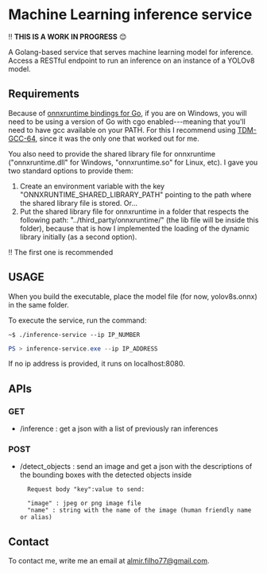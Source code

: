 # Machine Learning inference service

:bangbang: **THIS IS A WORK IN PROGRESS** :blush:

A Golang-based service that serves machine learning model for inference. Access a RESTful endpoint to run an inference on an instance of a YOLOv8 model.

## Requirements

Because of [onnxruntime bindings for Go](https://github.com/yalue/onnxruntime_go), if you are on Windows, you will need to be using a version of Go with cgo enabled---meaning that you'll need to have gcc available on your PATH. For this I recommend using [TDM-GCC-64](https://github.com/jmeubank/tdm-gcc/releases), since it was the only one that worked out for me.

You also need to provide the shared library file for onnxruntime ("onnxruntime.dll" for Windows, "onnxruntime.so" for Linux, etc). I gave you two standard options to provide them:

1. Create an environment variable with the key "ONNXRUNTIME_SHARED_LIBRARY_PATH" pointing to the path where the shared library file is stored. Or...
2. Put the shared library file for onnxruntime in a folder that respects the following path: "../third_party/onnxruntime/" (the lib file will be inside this folder), because that is how I implemented the loading of the dynamic library initially (as a second option).

:bangbang: The first one is recommended

## USAGE

When you build the executable, place the model file (for now, yolov8s.onnx) in the same folder.

To execute the service, run the command:

```console
~$ ./inference-service --ip IP_NUMBER
```

```powershell
PS > inference-service.exe --ip IP_ADDRESS
```

If no ip address is provided, it runs on localhost:8080.

## APIs

### GET

- /inference : get a json with a list of previously ran inferences

### POST

- /detect_objects : send an image and get a json with the descriptions of the bounding boxes with the detected objects inside

        Request body "key":value to send:

        "image" : jpeg or png image file
        "name" : string with the name of the image (human friendly name or alias)

## Contact

To contact me, write me an email at <almir.filho77@gmail.com>.
